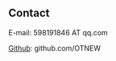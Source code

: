 ## Contact

<a target="_blank" href="http://mail.qq.com/cgi-bin/qm_share?t=qm_mailme&email=rpuXlp_Xn5aamO7f34DNwcM" style="text-decoration:none;">E-mail</a>: 598191846 AT qq.com

[Github](<https://github.com/OTNEW>): github.com/OTNEW

